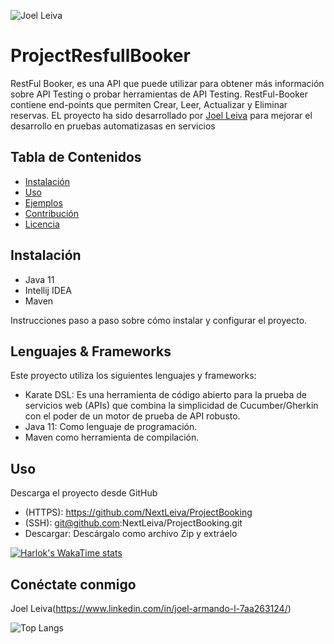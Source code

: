 ![Joel Leiva](https://github-readme-stats.vercel.app/api?username=NextLeiva&show_icons=true&theme=dark)

# ProjectResfullBooker

RestFul Booker, es una API que puede utilizar para obtener más información sobre API Testing o probar herramientas de API Testing. RestFul-Booker contiene end-points que permiten Crear, Leer, Actualizar y Eliminar reservas.
EL proyecto ha sido desarrollado por [Joel Leiva](https://www.linkedin.com/in/joel-armando-l-7aa263124/) para mejorar el desarrollo en pruebas automatizasas en servicios


## Tabla de Contenidos

- [Instalación](#instalación)
- [Uso](#uso)
- [Ejemplos](#ejemplos)
- [Contribución](#contribución)
- [Licencia](#licencia)

## Instalación
- Java 11
- Intellij IDEA
- Maven

Instrucciones paso a paso sobre cómo instalar y configurar el proyecto.

## Lenguajes & Frameworks
Este proyecto utiliza los siguientes lenguajes y frameworks:


- Karate DSL:  Es una herramienta de código abierto para la prueba de servicios web (APIs) que combina la simplicidad de Cucumber/Gherkin con el poder de un motor de prueba de API robusto.
- Java 11: Como lenguaje de programación.
- Maven como herramienta de compilación.

## Uso

Descarga el proyecto desde GitHub
- (HTTPS): https://github.com/NextLeiva/ProjectBooking
- (SSH): git@github.com:NextLeiva/ProjectBooking.git
- Descargar: Descárgalo como archivo Zip y extráelo

[![Harlok's WakaTime stats](https://github-readme-stats.vercel.app/api/wakatime?username=ffflabs)](https://github.com/NextLeiva/github-readme-stats)





## Conéctate conmigo
Joel Leiva(https://www.linkedin.com/in/joel-armando-l-7aa263124/)



![Top Langs](https://github-readme-stats.vercel.app/api/top-langs/?username=NextLeiva&hide_progress=true)
